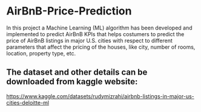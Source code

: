 # AirBnB-Price-Prediction
In this project a Machine Learning (ML) algorithm has been developed and implemented to predict AirBnB KPIs that helps costumers to predict the price of AirBnB listings in major U.S. cities with respect to different parameters that affect the pricing of the houses, like city, number of rooms, location, property type, etc.  

## The dataset and other  details can be downloaded from kaggle website:  
https://www.kaggle.com/datasets/rudymizrahi/airbnb-listings-in-major-us-cities-deloitte-ml
  
